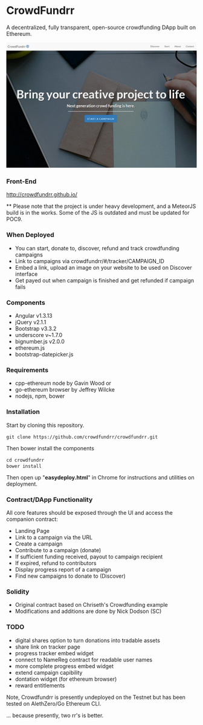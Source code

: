 # CrowdFundrr
A decentralized, fully transparent, open-source crowdfunding DApp built on Ethereum.

<img src="/assets/img/screen0.jpg" />

### Front-End
http://crowdfundrr.github.io/

** Please note that the project is under heavy development, and a MeteorJS build is in the works. Some of the JS  is outdated and must be updated for POC9.

### When Deployed
- You can start, donate to, discover, refund and track crowdfunding campaigns
- Link to campaigns via crowdfundrr/#/tracker/CAMPAIGN_ID
- Embed a link, upload an image on your website to be used on Discover interface
- Get payed out when campaign is finished and get refunded if campaign fails

### Components
- Angular v1.3.13
- jQuery v2.1.1
- Bootstrap v3.3.2 
- underscore v~1.7.0	
- bignumber.js v2.0.0
- ethereum.js
- bootstrap-datepicker.js

### Requirements
- cpp-ethereum node by Gavin Wood or
- go-ethereum browser by Jeffrey Wilcke
- nodejs, npm, bower

### Installation

Start by cloning this repository.

```
git clone https://github.com/crowdfundrr/crowdfundrr.git
```

Then bower install the components

```
cd crowdfundrr
bower install
```

Then open up "<b>easydeploy.html</b>" in Chrome for instructions and utilities on deployment.

### Contract/DApp Functionality
All core features should be exposed through the UI and access the companion contract:
- Landing Page
- Link to a campaign via the URL
- Create a campaign
- Contribute to a campaign (donate)
- If sufficient funding received, payout to campaign recipient
- If expired, refund to contributors
- Display progress report of a campaign
- Find new campaigns to donate to (Discover)

### Solidity
- Original contract based on Chriseth's Crowdfunding example
- Modifications and additions are done by Nick Dodson (SC)

### TODO
- digital shares option to turn donations into tradable assets
- share link on tracker page
- progress tracker embed widget
- connect to NameReg contract for readable user names
- more complete progress embed widget
- extend campaign capibility
- dontation widget (for ethereum browser)
- reward entitlements

Note, Crowdfundrr is presently undeployed on the Testnet but has been tested on AlethZero/Go Ethereum CLI.


... because presently, two rr's is better.
